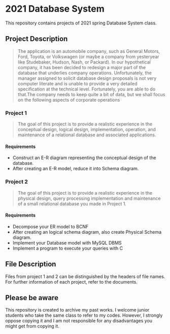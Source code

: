 # 2021 Database System
This repository contains projects of 2021 spring Database System class.

## Project Description

> The application is an automobile company, such as General Motors, Ford, Toyota, or Volkswagen (or maybe a company from yesteryear like Studebaker, Hudson, Nash, or Packard). In our hypothetical company, it has been decided to redesign a major part of the database that underlies company operations. Unfortunately, the manager assigned to solicit database design proposals is not very computer literate and is unable to provide a very detailed specification at the technical level. Fortunately, you are able to do that.The company needs to keep quite a bit of data, but we shall focus on the following aspects of corporate operations

### Project 1
>The goal of this project is to provide a realistic experience in the conceptual design, logical design, implementation, operation, and maintenance of a relational database and associated applications.
#### Requirements
* Construct an E-R diagram representing the conceptual design of the database.
* After creating an E-R model, reduce it into Schema diagram.
### Project 2
>The goal of this project is to provide a realistic experience in the physical design, query processing implementation and maintenance of a small relational database you made in Project 1.
#### Requirements
* Decompose your ER model to BCNF
* After creating an logical schema diagram, also create Physical Schema diagram.
* Implement your Database model with MySQL DBMS
* Implement a program to execute your queries with C

## File Description
Files from project 1 and 2 can be distinguished by the headers of file names. For further information of each project, refer to the documents.

## Please be aware
This repository is created to archive my past works. I welcome junior students who take the same class to refer to my codes. However, I strongly oppose copying it and I am not responsible for any disadvantages you might get from copying it.

